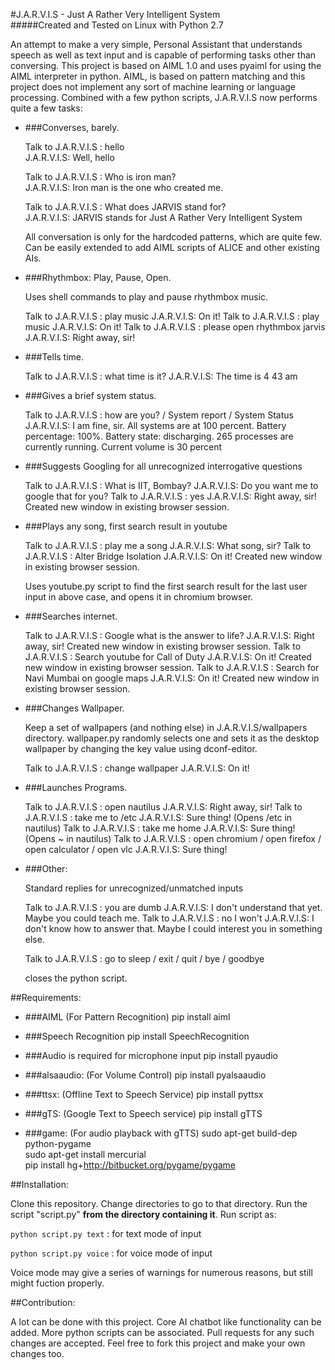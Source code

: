 #J.A.R.V.I.S - Just A Rather Very Intelligent System
<br>
#####Created and Tested on Linux with Python 2.7

An attempt to make a very simple, Personal Assistant that understands speech as well as text input and is capable of performing tasks other than conversing.
This project is based on AIML 1.0 and uses pyaiml for using the AIML interpreter in python. AIML, is based on pattern matching and this project does not implement any sort of machine learning or language processing.
Combined with a few python scripts, J.A.R.V.I.S now performs quite a few tasks:

- ###Converses, barely.

	Talk to J.A.R.V.I.S : hello<br>
	J.A.R.V.I.S: Well, hello

	Talk to J.A.R.V.I.S : Who is iron man?<br>
	J.A.R.V.I.S: Iron man is the one who created me.

	Talk to J.A.R.V.I.S : What does JARVIS stand for?<br>
	J.A.R.V.I.S: JARVIS stands for Just A Rather Very Intelligent System

	All conversation is only for the hardcoded patterns, which are quite few. Can be easily extended to add AIML scripts of ALICE and other existing AIs.

- ###Rhythmbox: Play, Pause, Open.

	Uses shell commands to play and pause rhythmbox music.

	Talk to J.A.R.V.I.S : play music
	J.A.R.V.I.S: On it!
	Talk to J.A.R.V.I.S : play music
	J.A.R.V.I.S: On it!
	Talk to J.A.R.V.I.S : please open rhythmbox jarvis
	J.A.R.V.I.S: Right away, sir!

- ###Tells time.
	
	Talk to J.A.R.V.I.S : what time is it?
	J.A.R.V.I.S: The time is 4 43 am

- ###Gives a brief system status.

	Talk to J.A.R.V.I.S : how are you? / System report / System Status
	J.A.R.V.I.S: I am fine, sir. All systems are at 100 percent. Battery percentage: 100%. Battery state: discharging. 265 processes are currently running. Current volume is 30 percent

- ###Suggests Googling for all unrecognized interrogative questions

	Talk to J.A.R.V.I.S : What is IIT, Bombay?
	J.A.R.V.I.S: Do you want me to google that for you?
	Talk to J.A.R.V.I.S : yes
	J.A.R.V.I.S: Right away, sir!  Created new window in existing browser session.

- ###Plays any song, first search result in youtube

	Talk to J.A.R.V.I.S : play me a song
	J.A.R.V.I.S: What song, sir?
	Talk to J.A.R.V.I.S : Alter Bridge Isolation
	J.A.R.V.I.S: On it!  Created new window in existing browser session.

	Uses youtube.py script to find the first search result for the last user input in above case, and opens it in chromium browser.

- ###Searches internet.

	Talk to J.A.R.V.I.S : Google what is the answer to life?
	J.A.R.V.I.S: Right away, sir!  Created new window in existing browser session.
	Talk to J.A.R.V.I.S : Search youtube for Call of Duty
	J.A.R.V.I.S: On it!  Created new window in existing browser session.
	Talk to J.A.R.V.I.S : Search for Navi Mumbai on google maps
	J.A.R.V.I.S: On it!  Created new window in existing browser session.

- ###Changes Wallpaper.

	Keep a set of wallpapers (and nothing else) in J.A.R.V.I.S/wallpapers directory. wallpaper.py randomly selects one and sets it as the desktop wallpaper by changing the key value using dconf-editor.

	Talk to J.A.R.V.I.S : change wallpaper
	J.A.R.V.I.S: On it!

- ###Launches Programs.
	
	Talk to J.A.R.V.I.S : open nautilus
	J.A.R.V.I.S: Right away, sir!
	Talk to J.A.R.V.I.S : take me to /etc
	J.A.R.V.I.S: Sure thing! (Opens /etc in nautilus)
	Talk to J.A.R.V.I.S : take me home
	J.A.R.V.I.S: Sure thing! (Opens ~ in nautilus)
	Talk to J.A.R.V.I.S : open chromium / open firefox / open calculator / open vlc
	J.A.R.V.I.S: Sure thing!


- ###Other:
	
	Standard replies for unrecognized/unmatched inputs

	Talk to J.A.R.V.I.S : you are dumb
	J.A.R.V.I.S: I don't understand that yet. Maybe you could teach me.
	Talk to J.A.R.V.I.S : no I won't
	J.A.R.V.I.S: I don't know how to answer that. Maybe I could interest you in something else.

	Talk to J.A.R.V.I.S : go to sleep / exit / quit / bye / goodbye

	closes the python script.

##Requirements:

- ###AIML (For Pattern Recognition)
    pip install aiml

- ###Speech Recognition
	pip install SpeechRecognition

- ###Audio is required for microphone input
	pip install pyaudio

- ###alsaaudio: (For Volume Control)
	pip install pyalsaaudio

- ###ttsx: (Offline Text to Speech Service)
	pip install pyttsx

- ###gTS: (Google Text to Speech service)
	pip install gTTS

- ###game: (For audio playback with gTTS)
	sudo apt-get build-dep python-pygame<br>
	sudo apt-get install mercurial<br>
	pip install hg+http://bitbucket.org/pygame/pygame

##Installation:

Clone this repository. Change directories to go to that directory. Run the script "script.py" **from the directory containing it**.
Run script as:

`python script.py text` : for text mode of input

`python script.py voice` : for voice mode of input

Voice mode may give a series of warnings for numerous reasons, but still might fuction properly.

##Contribution:

A lot can be done with this project. Core AI chatbot like functionality can be added. More python scripts can be associated. Pull requests for any such changes are accepted. Feel free to fork this project and make your own changes too.


